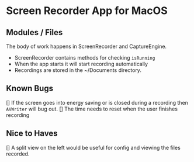 # Screen Recorder App for MacOS

## Modules / Files

The body of work happens in ScreenRecorder and CaptureEngine.

- ScreenRecorder contains methods for checking `isRunning`
- When the app starts it will start recording automatically
- Recordings are stored in the ~/Documents directory.

## Known Bugs

[] If the screen goes into energy saving or is closed during a recording then `AVWriter` will bug out. 
[] The time needs to reset when the user finishes recording

## Nice to Haves

[] A split view on the left would be useful for config and viewing the files recorded.


